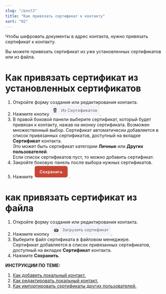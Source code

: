 ```yaml
---
slug: "/post2"
title: "Как привязать сертификат к контакту"
sort: "02"
---
```


Чтобы шифровать документы в адрес контакта, нужно привязать сертификат к контакту.

Вы можете привязать сертификат из уже установленных сертификатов или из файла.
 
# Как привязать сертификат из установленных сертификатов
1. Откройте форму создания или редактирования контакта.
2. Нажмите кнопку ![from-certs-button.jpg](./images/from-certs-button.jpg "Из сертификатов").
3. В правой боковой панели выберите сертификат, который будет привязан к контакту, нажав на иконку сертификата.  Возможен множественный выбор.
    Сертификат автоматически добавляется в список привязанных сертификатов, доступный на вкладке **Сертификат** контакта.  
    Это может быть сертификат категории **Личные** или **Других пользователей**.  
    Если список сертификатов пуст, то можно добавить сертификат.   
4. Закройте боковую панель после выбора нужных сертификатов.
5. Нажмите ![save-button.jpg](./images/save-button.jpg "Сохранить").

# как привязать сертификат из файла

1. Откройте форму создания или редактирования контакта.
2. Нажмите кнопку ![from-file-button.jpg](./images/from-file-button.jpg "Загрузить сертификат").
3. Выберите файл сертификата в файловом менеджере.  
    Сертификат добавляется в список привязанных сертификатов, доступный на вкладке **Сертификат** контакта.
4. Нажмите **Сохранить**.

**ИНСТРУКЦИИ ПО ТЕМЕ:**  
1. [Как добавить локальный контакт.](./add-contact.md)
2. [Как редактировать локальный контакт.](./edit-contact.md)
3. [Как импортировать сертификаты других пользователей.](../005-certs/import-certs.md)  